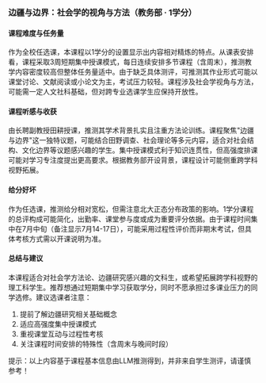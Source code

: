 ### 边疆与边界：社会学的视角与方法（教务部 · 1学分）

#### 课程难度与任务量  
作为全校任选课，本课程以1学分的设置显示出内容相对精炼的特点。从课表安排看，课程采取3周短期集中授课模式，每日连续安排多节课程（含周末），推测教学内容密度较高但整体任务量适中。由于缺乏具体测评，可推测其作业形式可能以课堂讨论、文献阅读或小论文为主，考试压力较轻。课程涉及社会学视角与方法，可能需一定人文社科基础，但对跨专业选课学生应保持开放性。

#### 课程听感与收获  
由长聘副教授田耕授课，推测其学术背景扎实且注重方法论训练。课程聚焦"边疆与边界"这一独特议题，可能结合田野调查、社会理论等多元内容，适合对社会结构、文化边界等议题感兴趣的学生。集中授课模式利于知识连贯性，但高强度排课可能对学习专注度提出更高要求。根据教务部开设背景，课程设计可能侧重跨学科视野拓展。

#### 给分好坏  
作为任选课，推测给分相对宽松，但需注意北大正态分布政策的影响。1学分课程的总评构成可能简化，出勤率、课堂参与度或成为重要评分依据。由于课程时间集中在7月中旬（备注显示7月14-17日），可能采用过程性评价而非期末考试，但具体考核方式需以开课说明为准。

#### 总结与建议  
本课程适合对社会学方法论、边疆研究感兴趣的文科生，或希望拓展跨学科视野的理工科学生。推荐想通过短期集中学习获取学分，同时不愿承担过多课业压力的同学选修。建议选课者注意：  
1. 提前了解边疆研究相关基础概念  
2. 适应高强度集中授课模式  
3. 重视课堂互动与过程性考核  
4. 关注课程时间安排的特殊性（含周末与晚间时段）  

提示：以上内容基于课程基本信息由LLM推测得到，并非来自学生测评，请谨慎参考！
